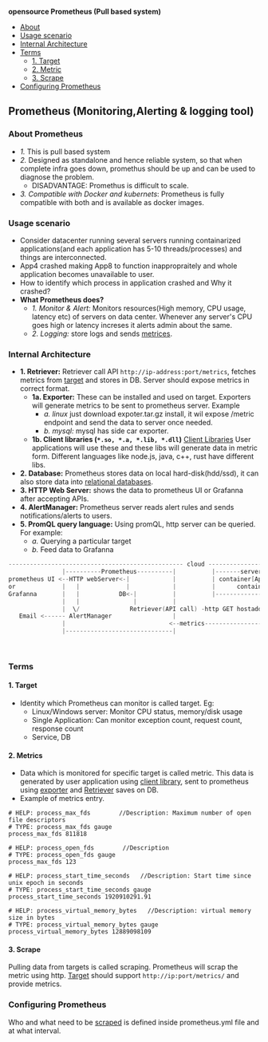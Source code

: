 **opensource Prometheus (Pull based system)**
- [About](#ab)
- [Usage scenario](#us)
- [Internal Architecture](#int)
- [Terms](#terms)
  - [1. Target](#tar)
  - [2. Metric](#met)
  - [3. Scrape](#sc)
- [Configuring Prometheus](#conf)

<a name=pro></a>
## Prometheus (Monitoring,Alerting & logging tool)
### About Prometheus
- _1._ This is pull based system
- _2._ Designed as standalone and hence reliable system, so that when complete infra goes down, promethus should be up and can be used to diagnose the problem.
  - DISADVANTAGE: Promethus is difficult to scale.
- _3. Compatible with Docker and kubernets_: Prometheus is fully compatible with both and is available as docker images.

<a name=us></a>
### Usage scenario
  - Consider datacenter running several servers running containarized applications(and each application has 5-10 threads/processes) and things are interconnected.
  - App4 crashed making App8 to function inappropraitely and whole application becomes unavailable to user.
  - How to identify which process in application crashed and Why it crashed?
- **What Prometheus does?**
  - _1. Monitor & Alert:_ Monitors resources(High memory, CPU usage, latency etc) of servers on data center. Whenever any server's CPU goes high or latency increses it alerts admin about the same.
  - _2. Logging:_ store logs and sends [metrices](#met).

<a name=int></a>
### Internal Architecture
- **1. Retriever:** Retriever call API `http://ip-address:port/metrics`, fetches metrics from [target](#tar) and stores in DB. Server should expose metrics in correct format.
  - **1a. Exporter:** These can be installed and used on target. Exporters will generate metrics to be sent to prometheus server. Example 
    - _a. linux_ just download expoter.tar.gz install, it wil expose /metric endpoint and send the data to server once needed.
    - _b. mysql:_ mysql has side car exporter.
  - **1b. Client libraries (`*.so, *.a, *.lib, *.dll`)** [Client Libraries](https://prometheus.io/docs/instrumenting/clientlibs/) User applications will use these and these libs will generate data in metric form. Different languages like node.js, java, c++, rust have different libs.
- **2. Database:** Prometheus stores data on local hard-disk(hdd/ssd), it can also store data into [relational databases]().
- **3. HTTP Web Server:** shows the data to prometheus UI or Grafanna after accepting APIs.
- **4. AlertManager:** Prometheus server reads alert rules and sends notifications/alerts to users.
- **5. PromQL query language:** Using promQL, http server can be queried. For example:
  - _a._ Querying a particular target
  - _b._ Feed data to Grafanna 
```c
------------------------------------------------- cloud ------------------------------------------------------
               |----------Prometheus----------|          |-------server-1-------|     |-------server-2-------|
prometheus UI <--HTTP webServer<-|            |          | container[App1]      |     | container[App3]      |
or             |   |             |            |          |      container[App2] |     |      container[App4] |
Grafanna       |   |           DB<-|          |          |----------------------|     |----------------------|
               |   |               |          |
               |  \/              Retriever(API call) -http GET hostaddress/metrics-> |-------server-n---------|
   Email <------ AlertManager                 |                                       | exporter creates data  |
               |                             <--metrics--------------------------------                        |
               |------------------------------|                                       |   container[App9]      |
                                                                                      |        container[App8] |
                                                                                      |------------------------|
```  

<a name=terms></a>
### Terms
<a name=tar></a>
#### 1. Target
- Identity which Prometheus can monitor is called target. Eg:
  - Linux/Windows server: Monitor CPU status, memory/disk usage
  - Single Application: Can monitor exception count, request count, response count
  - Service, DB
<a name=met></a>
#### 2. Metrics
- Data which is monitored for specific target is called metric. This data is generated by user application using [client library](#int), sent to prometheus using [exporter](#int) and [Retriever](#int) saves on DB.
- Example of metrics entry.
```
# HELP: process_max_fds        //Description: Maximum number of open file descriptors
# TYPE: process_max_fds gauge
process_max_fds 811818

# HELP: process_open_fds        //Description
# TYPE: process_open_fds gauge
process_max_fds 123

# HELP: process_start_time_seconds   //Description: Start time since unix epoch in seconds
# TYPE: process_start_time_seconds gauge
process_start_time_seconds 1920910291.91

# HELP: process_virtual_memory_bytes   //Description: virtual memory size in bytes
# TYPE: process_virtual_memory_bytes gauge
process_virtual_memory_bytes 12889098109
```
<a name=sc></a>
#### 3. Scrape
Pulling data from targets is called scraping. Prometheus will scrap the metric using http. [Target](#tar) should support `http://ip:port/metrics/` and provide metrics.

<a name=conf></a>
### Configuring Prometheus
Who and what need to be [scraped](#sc) is defined inside prometheus.yml file and at what interval.
